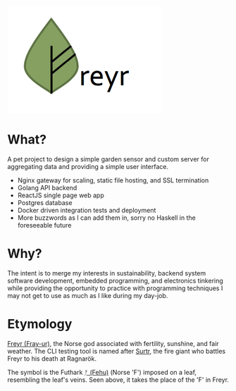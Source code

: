 ![asdf](repo_files/logo.png "Freyr")

# What?

A pet project to design a simple garden sensor and custom server for aggregating data and providing a simple user interface.

- Nginx gateway for scaling, static file hosting, and SSL termination
- Golang API backend 
- ReactJS single page web app
- Postgres database
- Docker driven integration tests and deployment
- More buzzwords as I can add them in, sorry no Haskell in the foreseeable future

# Why?

The intent is to merge my interests in sustainability, backend system software development, embedded programming, and electronics tinkering while providing the opportunity to practice with programming techniques I may not get to use as much as I like during my day-job.

# Etymology

[Freyr (Fray-ur)][freyr], the Norse god associated with fertility, sunshine, and fair weather.  The CLI testing tool is named after [Surtr][surtr], the fire giant who battles Freyr to his death at Ragnarök.

The symbol is the Futhark [ᚠ (Fehu)][fehu] (Norse 'F') imposed on a leaf, resembling the leaf's veins.  Seen above, it takes the place of the 'F' in Freyr.

[surtr]: https://en.wikipedia.org/wiki/Surtr
[freyr]: https://en.wikipedia.org/wiki/Freyr
[fehu]: https://en.wikipedia.org/wiki/Fehu
[particle]: https://www.particle.io/